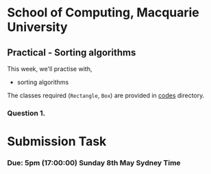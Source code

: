 # School of Computing, Macquarie University

## Practical - Sorting algorithms


This week, we'll practise with,

- sorting algorithms

The classes required (`Rectangle`, `Box`) are provided in [codes](./codes) directory.


### Question 1.


# Submission Task

### Due: 5pm (17:00:00) Sunday 8th May Sydney Time